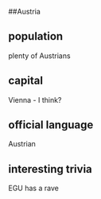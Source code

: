 ##Austria
## population
plenty of Austrians


## capital
Vienna - I think?

 
## official language
Austrian

## interesting trivia
EGU has a rave



